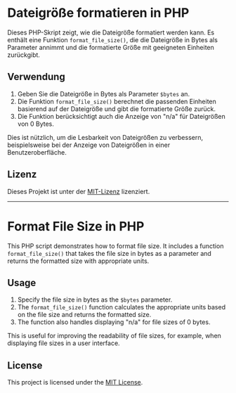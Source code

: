 # Dateigröße formatieren in PHP

Dieses PHP-Skript zeigt, wie die Dateigröße formatiert werden kann. Es enthält eine Funktion `format_file_size()`, die die Dateigröße in Bytes als Parameter annimmt und die formatierte Größe mit geeigneten Einheiten zurückgibt.

## Verwendung

1. Geben Sie die Dateigröße in Bytes als Parameter `$bytes` an.
2. Die Funktion `format_file_size()` berechnet die passenden Einheiten basierend auf der Dateigröße und gibt die formatierte Größe zurück.
3. Die Funktion berücksichtigt auch die Anzeige von "n/a" für Dateigrößen von 0 Bytes.

Dies ist nützlich, um die Lesbarkeit von Dateigrößen zu verbessern, beispielsweise bei der Anzeige von Dateigrößen in einer Benutzeroberfläche.

## Lizenz

Dieses Projekt ist unter der [MIT-Lizenz](LICENSE) lizenziert.

----

# Format File Size in PHP

This PHP script demonstrates how to format file size. It includes a function `format_file_size()` that takes the file size in bytes as a parameter and returns the formatted size with appropriate units.

## Usage

1. Specify the file size in bytes as the `$bytes` parameter.
2. The `format_file_size()` function calculates the appropriate units based on the file size and returns the formatted size.
3. The function also handles displaying "n/a" for file sizes of 0 bytes.

This is useful for improving the readability of file sizes, for example, when displaying file sizes in a user interface.

## License

This project is licensed under the [MIT License](LICENSE).
